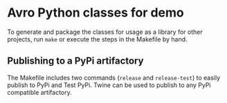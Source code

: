 # Avro Python classes for demo

To generate and package the classes for usage as a library for other projects, run `make` or execute the steps in the
Makefile by hand.

## Publishing to a PyPi artifactory

The Makefile includes two commands (`release` and `release-test`) to easily publish to PyPi and Test PyPi. Twine can be
used to publish to any PyPi compatible artifactory.
